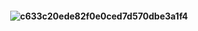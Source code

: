 
<h4 align="center">
 
![c633c20ede82f0e0ced7d570dbe3a1f4](https://user-images.githubusercontent.com/70382532/138322189-2db8df52-9dcb-40a0-88a8-c365466bd33d.gif)
